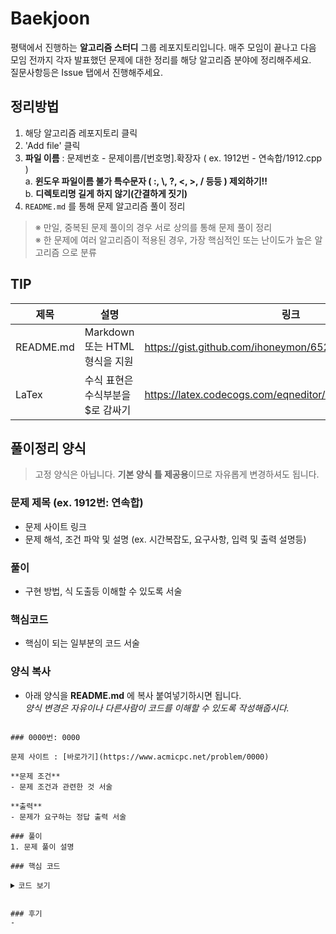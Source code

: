 # Baekjoon

평택에서 진행하는 **알고리즘 스터디** 그룹 레포지토리입니다.
매주 모임이 끝나고 다음 모임 전까지 각자 발표했던 문제에 대한 정리를 해당 알고리즘 분야에 정리해주세요.  
질문사항등은 Issue 탭에서 진행해주세요. 

    
## 정리방법
1. 해당 알고리즘 레포지토리 클릭
2. 'Add file' 클릭
3. **파일 이름** : 문제번호 - 문제이름/[번호명].확장자 ( ex. 1912번 - 연속합/1912.cpp )  
   a. __윈도우 파일이름 불가 특수문자 ( :, \\, ?, <, >, / 등등 ) 제외하기!!__  
   b. __디렉토리명 길게 하지 않기(간결하게 짓기)__
5. `README.md` 를 통해 문제 알고리즘 풀이 정리
  
> ※ 만일, 중복된 문제 풀이의 경우 서로 상의를 통해 문제 풀이 정리  
> ※ 한 문제에 여러 알고리즘이 적용된 경우, 가장 핵심적인 또는 난이도가 높은 알고리즘 으로 분류

## TIP
|제목|설명|링크|
|----|----|----|
|README.md|Markdown 또는 HTML형식을 지원|https://gist.github.com/ihoneymon/652be052a0727ad59601|
|LaTex|수식 표현은 수식부분을 $로 감싸기|https://latex.codecogs.com/eqneditor/editor.php|
    
## 풀이정리 양식
> 고정 양식은 아닙니다. **기본 양식 틀 제공용**이므로 자유롭게 변경하셔도 됩니다.
### 문제 제목 (ex. 1912번: 연속합)
- 문제 사이트 링크
- 문제 해석, 조건 파악 및 설명 (ex. 시간복잡도, 요구사항, 입력 및 출력 설명등)
### 풀이
- 구현 방법, 식 도출등 이해할 수 있도록 서술
### 핵심코드
- 핵심이 되는 일부분의 코드 서술
### 양식 복사
- 아래 양식을 **README.md** 에 복사 붙여넣기하시면 됩니다.  
  _양식 변경은 자유이나 다른사람이 코드를 이해할 수 있도록 작성해줍시다._
<pre><code>
### 0000번: 0000

문제 사이트 : [바로가기](https://www.acmicpc.net/problem/0000)

**문제 조건**
- 문제 조건과 관련한 것 서술

**출력**  
- 문제가 요구하는 정답 출력 서술

### 풀이
1. 문제 풀이 설명

### 핵심 코드

<details>
<summary>코드 보기</summary>

```[언어 형식]

```
- 코드 설명
</details>

### 후기
- 

</code></pre>

